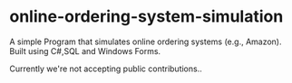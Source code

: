 # online-ordering-system-simulation
A simple Program that simulates online ordering systems (e.g., Amazon). Built using C#,SQL and Windows Forms.

Currently we're not accepting public contributions..
